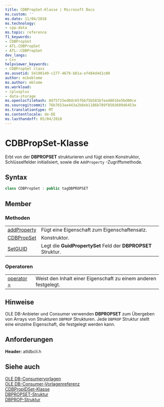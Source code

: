 ```yaml
---
title: CDBPropSet-Klasse | Microsoft Docs
ms.custom: ''
ms.date: 11/04/2016
ms.technology:
- cpp-data
ms.topic: reference
f1_keywords:
- CDBPropSet
- ATL.CDBPropSet
- ATL::CDBPropSet
dev_langs:
- C++
helpviewer_keywords:
- CDBPropSet class
ms.assetid: 54190149-c277-4679-b81a-ef484d4d1c00
author: mikeblome
ms.author: mblome
ms.workload:
- cplusplus
- data-storage
ms.openlocfilehash: 8d75715ed0dc65fbbf5b581bfea48816e5bd00ce
ms.sourcegitcommit: 76b7653ae443a2b8eb1186b789f8503609d6453e
ms.translationtype: MT
ms.contentlocale: de-DE
ms.lasthandoff: 05/04/2018
---
```

# <a name="cdbpropset-class"></a>CDBPropSet-Klasse
Erbt von der **DBPROPSET** strukturieren und fügt einen Konstruktor, Schlüsselfelder initialisiert, sowie die `AddProperty` -Zugriffsmethode.  
  
## <a name="syntax"></a>Syntax

```cpp
class CDBPropSet : public tagDBPROPSET  
```  
  
## <a name="members"></a>Member  
  
### <a name="methods"></a>Methoden  
  
|||  
|-|-|  
|[addProperty](../../data/oledb/cdbpropset-addproperty.md)|Fügt eine Eigenschaft zum Eigenschaftensatz.|  
|[CDBPropSet](../../data/oledb/cdbpropset-cdbpropset.md)|Konstruktor.|  
|[SetGUID](../../data/oledb/cdbpropset-setguid.md)|Legt die **GuidPropertySet** Feld der **DBPROPSET** Struktur.|  
  
### <a name="operators"></a>Operatoren  
  
|||  
|-|-|  
|[operator =](../../data/oledb/cdbpropset-operator-equal.md)|Weist den Inhalt einer Eigenschaft zu einem anderen festgelegt.|  
  
## <a name="remarks"></a>Hinweise  
 OLE DB-Anbieter und Consumer verwenden **DBPROPSET** zum Übergeben von Arrays von Strukturen `DBPROP` Strukturen. Jede `DBPROP` Struktur stellt eine einzelne Eigenschaft, die festgelegt werden kann.  
  
## <a name="requirements"></a>Anforderungen  
 **Header:** atldbcli.h  
  
## <a name="see-also"></a>Siehe auch  
 [OLE DB-Consumervorlagen](../../data/oledb/ole-db-consumer-templates-cpp.md)   
 [OLE DB-Consumer-Vorlagenreferenz](../../data/oledb/ole-db-consumer-templates-reference.md)   
 [CDBPropIDSet-Klasse](../../data/oledb/cdbpropidset-class.md)   
 [DBPROPSET-Struktur](https://msdn.microsoft.com/en-us/library/ms714367.aspx)   
 [DBPROP-Struktur](https://msdn.microsoft.com/en-us/library/ms717970.aspx)